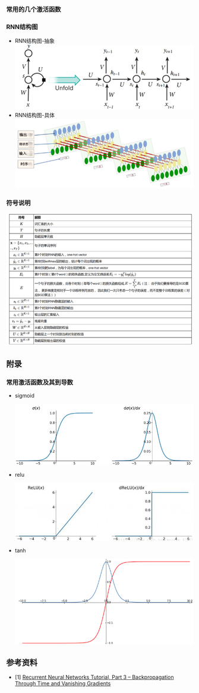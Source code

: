 ### 常用的几个激活函数

### RNN结构图
- RNN结构图-抽象
    ![sigmoid](./pics/RNN-diagram.png)
- RNN结构图-具体
    ![sigmoid](./pics/RNN-diagram_2.png)
### 符号说明
![sigmoid](./pics/symbol.png)

## 附录
### 常用激活函数及其到导数
- sigmoid

    ![sigmoid](./pics/sigmoid.png)
- relu

    ![relu](./pics/relu.png)
- tanh

    ![tanh](./pics/tanh.png)

## 参考资料
- [1] [Recurrent Neural Networks Tutorial, Part 3 – Backpropagation Through Time and Vanishing Gradients
](http://www.wildml.com/2015/10/recurrent-neural-networks-tutorial-part-3-backpropagation-through-time-and-vanishing-gradients/)

